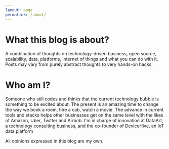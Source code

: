 ```yaml
---
layout: page
permalink: /about/
---
```

# What this blog is about?
A combination of thoughts on technology-driven business, open source, scalability, data, platforms, internet of things and what you can do with it. Posts may vary from purely abstract thoughts to very hands-on hacks.

# Who am I?
Someone who still codes and thinks that the current technology bubble is something to be excited about. The present is an amazing time to change the way we book a room, hire a cab, watch a movie. The advance in current tools and stacks helps other businesses get on the same level with the likes of Amazon, Uber, Twitter and Airbnb. I'm in charge of innovation at DataArt, a technology consulting business, and the co-founder of DeviceHive, an IoT data platform

All opinions expressed in this blog are my own.


